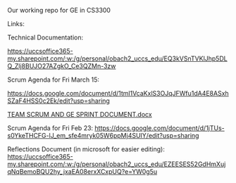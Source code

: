 Our working repo for GE in CS3300

Links: 

Technical Documentation:

https://uccsoffice365-my.sharepoint.com/:w:/g/personal/obach2_uccs_edu/EQ3kVSnTVKlJhp5DLQ_Zlj8BUJO27AZgkO_Ce3QZMn-3zw

Scrum Agenda for Fri March 15:

https://docs.google.com/document/d/1tml1VcaKxlS3OJqJFWfu1dA4E8ASxhSZaF4HSS0c2Ek/edit?usp=sharing 

[TEAM SCRUM AND GE SPRINT DOCUMENT.docx](https://github.com/colby13king/cs3300-JOCA/files/14195935/TEAM.SCRUM.AND.GE.SPRINT.DOCUMENT.docx)

Scrum Agenda for Fri Feb 23:
https://docs.google.com/document/d/1jTUs-s0YkeTHCFG-lJ_em_sfe4mryk05W6ppMj4SUIY/edit?usp=sharing

Reflections Document (in microsoft for easier editing): https://uccsoffice365-my.sharepoint.com/:w:/g/personal/obach2_uccs_edu/EZEESES52GdHmXujqNqBemoBQU2hy_jxaEA08erxXCxpUQ?e=YW0g5u 
